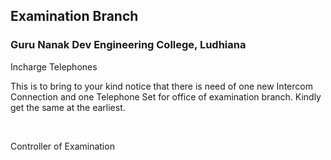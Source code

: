 ## Examination Branch

### Guru Nanak Dev Engineering College, Ludhiana

Incharge Telephones

This is to bring to your kind notice that there is need of one new Intercom Connection and one Telephone Set for office of examination branch. Kindly get the same at the earliest.   


</br>

Controller of Examination
